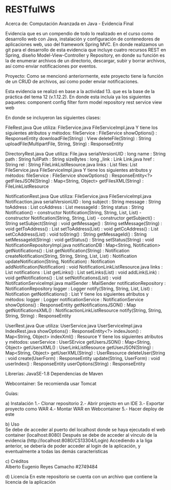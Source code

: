 # RESTfulWS

Acerca de:
Computación Avanzada en Java - Evidencia Final

Evidencia que es un compendio de todo lo realizado en el curso como desarrollo web con Java, instalación y configuración de contenedores de aplicaciones web, uso del framework Spring MVC.
En donde realizamos un git para el desarrollo de esta evidencia que incluye cuatro recursos REST en Spring, diseño Model-View-Controller y Repository, en donde su función es la de enumerar archivos de un directorio, descargar, subir y borrar archivos, así como enviar notificaciones por eventos.

Proyecto:
Como se mencionó anteriormente, este proyecto tiene la función de un CRUD de archivos, así como poder enviar notificaciones.

Esta evidencia se realizó en base a la actividad 13. que es la base de la práctica del tema 12 (v.1.12.2).
En donde esta incluía ya los siguientes paquetes:
component
config
filter
form
model
repository
rest
service
view
web

En donde se incluyeron las siguientes clases:

FileRest.java
  Que utiliza:
  FileService.java
  FileServiceImpl.java
  Y tiene los siguientes atributos y métodos:
  fileService : FileService
  showOptions() : ResponseEntity<?>
  downloadFile(String) : View
  deleteFile(String) : String
  uploadFile(MultipartFile, String, String) : ResponseEntity<?>
  
DirectoryRest.java
  Que utiliza:
  File.java
    serialVersionUID : long
    name : String
    path : String
    fullPath : String
    sizeBytes : long
    _link : Link
  Link.java
    href : String
    rel : String
  FileLinkListResource.java
    links : List<Link>
    files: List<File>
  FileService.java
  FileServiceImpl.java
  Y tiene los siguientes atributos y métodos:
  fileService : FileService
  showOptions() : ResponseEntity<?>
  getFilesJSON(String) : Map<String, Object>
  getFilesXML(String) : FileLinkListResource
  
  
NotificationRest.java
  Que utiliza:
  FileService.java
  FileServiceImpl.java
  Notificaction.java
    serialVersionUID : long
    subject : String
    message : String
    toAddress : List<String>
    ccAddress : List<String>
    messageId : String
    status : String
    Notification() - constructor
    Notification(String, String, List<String>, List<String>) - constructor
    Notification(String, String, List<String>) - constructor
    getSubject() : String
    setSubject(String) : void
    getMessage() : String
    setMessage(String) : void
    getToAddress() : List<String>
    setToAddress(List<String>) : void
    getCcAddress() : List<String>
    setCcAddress(List<String>) : void
    toString() : String
    getMessageId() : String
    setMessageId(String) : void
    getStatus() : String
    setStatus(String) : void
  NotificationRepositoryImpl.java
    notificationDB : Map<String, Notification>
    getNotifications() : List<Notification>
    getNotification(String) : Notification
    createNotification(String, String, String, List<String>, List<String>) : Notification
    updateNotification(String, Notification) : Notification
    addNotification(Notification) : void
  NotificationLinkListResource.java
    links : List<Link>
    notifications : List<Notification>
    getLinks() : List<Link>
    setLinks(List<Link>) : void
    addLink(Link) : void
    getNotifications() : List<Notification>
    setNotifications(List<Notification>) : void
  NotifcationServiceImpl.java
    mailSender : MailSender
    notificationRepository : NotificationRepository
  logger : Logger
  notify(String, String, List<String>, List<String>) : Notification
  getNotifications() : List<Notification>
  Y tiene los siguientes atributos y métodos:
  logger : Logger
  notificationService : NotificationService
  showOptions() : ResponseEntity<?>
  getNotificationsJSON() : Map<String, Object>
  getNotificationsXML() : NotificactionLinkListResource
  notify(String, String, String, String) : ResponseEntity<?>
  
UserRest.java
  Que utiliza:
  UserService.java
  UserServiceImpl.java
  IndexRest.java
    showOptions() : ResponseEntity<?>
    indexJson() : Map<String, Object>
    indexXml() : Resource
  Y tiene los siguientes atributos y métodos:
  userService : UserSErvice
  getUsersJSON() : Map<String, Object>
  getUsersXML() : UserLinkListResource
  getUserJSON(String) : Map<String, Object>
  getUserXML(String) : UserResource
  deleteUser(String : void
  create(UserForm) : ResponseEntity<Void>
  update(String, UserForm) : void
  userIndex() : ResponseEntity<Void>
  userOptions(String) : ResponseEntity<Void>
  
Librerías:
JavaSE-1.8
Dependencias de Maven

Webcontainer:
Se recomienda usar Tomcat

Guías:
  
a) Instalación
 1.- Clonar repositorio
 2.- Abrir projecto en un IDE
 3.- Exportar proyecto como WAR
 4.- Montar WAR en Webcontainer
 5.- Hacer deploy de este
 
b) Uso  
  Se debe de acceder al puerto del localhost donde se haya ejecutado el web container (localhost:8080)
  Después se debe de acceder al vínculo de la evidencia (http://localhost:8080/CS13304/Login)
  Accediendo a la liga anterior, se debería de poder acceder al login de la aplicación, y eventualmente a todas las demás características

c) Créditos  
  Alberto Eugenio Reyes Camacho
  #2749484

d) Licencia 
  En este repositorio se cuenta con un archivo que contiene la licencia de la aplicación
